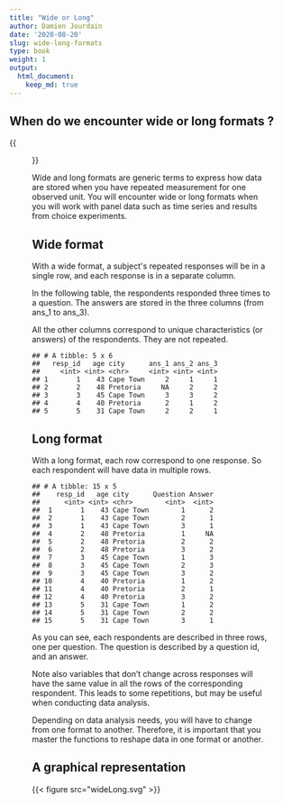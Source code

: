 ```yaml
---
title: "Wide or Long" 
author: Damien Jourdain
date: '2020-08-20'
slug: wide-long-formats
type: book
weight: 1
output:
  html_document:
    keep_md: true
---
```



## When do we encounter wide or long formats ? 

{{<figure src="whatLongWide.svg">}}

Wide and long formats are generic terms to express how data are stored when you have repeated measurement for one observed unit. You will encounter wide or long formats when you will work with panel data such as time series and results from choice experiments. 

## Wide format
With a wide format, a subject's repeated responses will be in a single row, and each response is in a separate column.

In the following table, the respondents responded three times to a question. The answers are stored in the three columns (from ans_1 to ans_3). 

All the other columns correspond to unique characteristics (or answers) of the respondents. They are not repeated.


```
## # A tibble: 5 x 6
##   resp_id   age city      ans_1 ans_2 ans_3
##     <int> <int> <chr>     <int> <int> <int>
## 1       1    43 Cape Town     2     1     1
## 2       2    48 Pretoria     NA     2     2
## 3       3    45 Cape Town     3     3     2
## 4       4    40 Pretoria      2     1     2
## 5       5    31 Cape Town     2     2     1
```

## Long format

With a long format, each row correspond to one response. So each respondent will have data in multiple rows. 

```
## # A tibble: 15 x 5
##    resp_id   age city      Question Answer
##      <int> <int> <chr>        <int>  <int>
##  1       1    43 Cape Town        1      2
##  2       1    43 Cape Town        2      1
##  3       1    43 Cape Town        3      1
##  4       2    48 Pretoria         1     NA
##  5       2    48 Pretoria         2      2
##  6       2    48 Pretoria         3      2
##  7       3    45 Cape Town        1      3
##  8       3    45 Cape Town        2      3
##  9       3    45 Cape Town        3      2
## 10       4    40 Pretoria         1      2
## 11       4    40 Pretoria         2      1
## 12       4    40 Pretoria         3      2
## 13       5    31 Cape Town        1      2
## 14       5    31 Cape Town        2      2
## 15       5    31 Cape Town        3      1
```

As you can see, each respondents are described in three rows, one per question. The question is described by a question id, and an answer. 

Note also variables that don’t change across responses will have the same value in all the rows of the corresponding respondent. This leads to some repetitions, but may be useful when conducting data analysis. 

Depending on data analysis needs, you will have to change from one format to another. Therefore, it is important that you master the functions to reshape data in one format or another. 

## A graphical representation

{{< figure src="wideLong.svg" >}}
